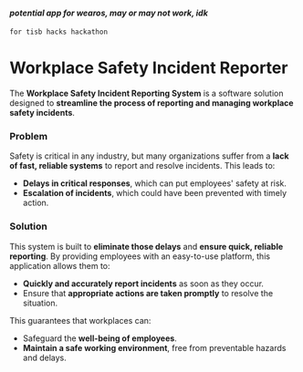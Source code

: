 #### *potential app for wearos, may or may not work, idk*
`for tisb hacks hackathon`
# Workplace Safety Incident Reporter

The **Workplace Safety Incident Reporting System** is a software solution designed to **streamline the process of reporting and managing workplace safety incidents**. 

### Problem
Safety is critical in any industry, but many organizations suffer from a **lack of fast, reliable systems** to report and resolve incidents. This leads to:

- **Delays in critical responses**, which can put employees' safety at risk.
- **Escalation of incidents**, which could have been prevented with timely action.

### Solution
This system is built to **eliminate those delays** and **ensure quick, reliable reporting**. By providing employees with an easy-to-use platform, this application allows them to:

- **Quickly and accurately report incidents** as soon as they occur.
- Ensure that **appropriate actions are taken promptly** to resolve the situation.
  
This guarantees that workplaces can:

- Safeguard the **well-being of employees**.
- **Maintain a safe working environment**, free from preventable hazards and delays.
